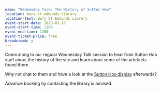 ```yaml
---
name: "Wednesday Talk: The History of Sutton Hoo"
location: bury-st-edmunds-library
location-text: Bury St Edmunds Library
event-start-date: 2020-03-18
event-start-time: 1100
event-end-time: 1200
event-ticket-price: free
breadcrumb: y
---
```


Come along to our regular Wednesday Talk session to hear from Sutton Hoo staff about the history of the site and learn about some of the artefacts found there.

Why not chat to them and have a look at the [Sutton Hoo display](/events/bury-2020-03-18-sutton-hoo/) afterwards?

Advance booking by contacting the library is advised.

